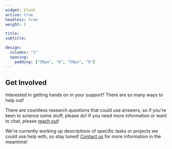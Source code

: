 ```yaml
---
widget: blank
active: true
headless: true
weight: 5

title:
subtitle:

design:
  columns: "1"
  spacing:
    padding: ["50px", "0", "50px", "0"]
---
```


## Get Involved

Interested in getting hands on in your support? 
There are so many ways to help out!

There are countless research questions that could use answers, so if you're keen to science some stuff, please do!
If you need more information or want to chat, please [reach out](/contact)!

We're currently working up descriptions of specific tasks or projects we could use help with, so stay tuned!
[Contact us](/contact/) for more information in the meantime!
